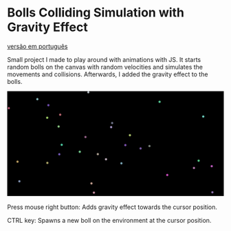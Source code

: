 # Bolls Colliding Simulation with Gravity Effect

[versão em português](README.pt.md)

Small project I made to play around with animations with JS. 
It starts random bolls on the canvas with random velocities and simulates
the movements and collisions. Afterwards, I added the gravity effect 
to the bolls.

![img.png](img.png)

Press mouse right button: Adds gravity effect towards the cursor 
position.

CTRL key: Spawns a new boll on the environment at the cursor position.